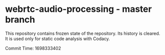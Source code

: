 # webrtc-audio-processing - master branch

This repository contains frozen state of the repository.
Its history is cleared. It is used only for static code
analysis with Codacy.

Commit Time: 1698333402